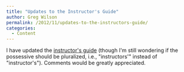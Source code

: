 ```yaml
---
title: "Updates to the Instructor's Guide"
author: Greg Wilson
permalink: /2012/11/updates-to-the-instructors-guide/
categories:
  - Content
---
```

I have updated the [instructor's guide][1] (though I'm still wondering if the possessive should be pluralized, i.e., "instructors'" instead of "instructor's"). Comments would be greatly appreciated.

 [1]: /instructors-guide/
